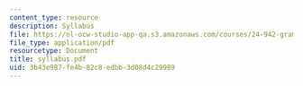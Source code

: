 ```yaml
---
content_type: resource
description: Syllabus
file: https://ol-ocw-studio-app-qa.s3.amazonaws.com/courses/24-942-grammar-of-a-less-familiar-language-spring-2003/3b43e987fe4b82c8edbb3d08d4c29989_syllabus.pdf
file_type: application/pdf
resourcetype: Document
title: syllabus.pdf
uid: 3b43e987-fe4b-82c8-edbb-3d08d4c29989
---
```


